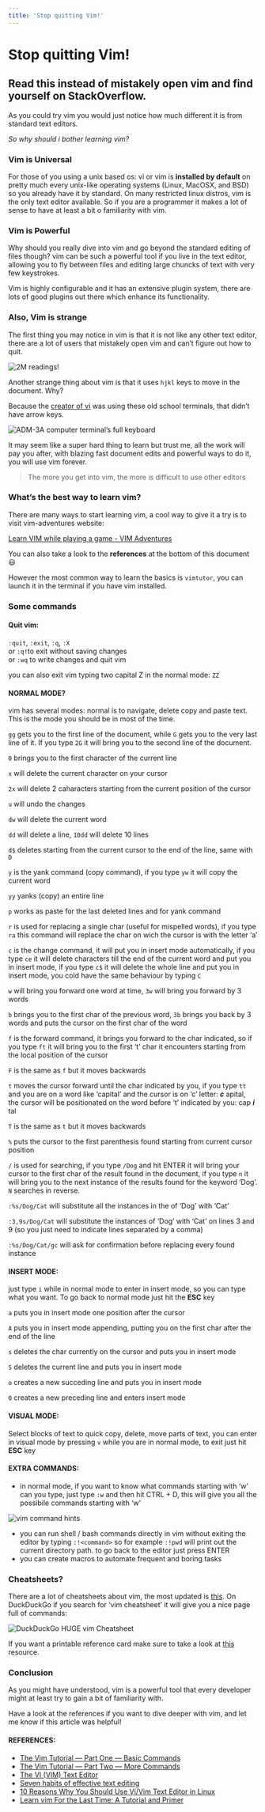 ```yaml
---
title: 'Stop quitting Vim!'
---
```


# Stop quitting Vim!
## Read this instead of mistakely open vim and find yourself on StackOverflow.

As you could try vim you would just notice how much different it is from
standard text editors.

 _So why should i bother learning vim?_

### Vim is Universal

For those of you using a unix based os: vi or vim is **installed by default**
on pretty much every unix-like operating systems (Linux, MacOSX, and BSD) so
you already have it by standard. On many restricted linux distros, vim is the
only text editor available. So if you are a programmer it makes a lot of sense
to have at least a bit o familiarity with vim.

### Vim is Powerful

Why should you really dive into vim and go beyond the standard editing of
files though? vim can be such a powerful tool if you live in the text editor,
allowing you to fly between files and editing large chuncks of text with very
few keystrokes.

Vim is highly configurable and it has an extensive plugin system, there are
lots of good plugins out there which enhance its functionality.

### Also, Vim is strange

The first thing you may notice in vim is that it is not like any other text
editor, there are a lot of users that mistakely open vim and can’t figure out
how to quit.

![2M readings!](./img/how-to-exit-from-vim.jpeg)

Another strange thing about vim is that it uses `hjkl` keys to move in the
document. Why?

Because the [creator of vi](https://en.wikipedia.org/wiki/Bill_Joy) was using
these old school terminals, that didn’t have arrow keys.

![ADM-3A computer terminal’s full keyboard](./img/ADM-3A-keyboard.jpeg)

It may seem like a super hard thing to learn but trust me, all the work will
pay you after, with blazing fast document edits and powerful ways to do it,
you will use vim forever.

> The more you get into vim, the more is difficult to use other editors

### What’s the best way to learn vim?

There are many ways to start learning vim, a cool way to give it a try is to
visit vim-adventures website:

[Learn VIM while playing a game - VIM Adventures](https://vim-adventures.com)

You can also take a look to the **references** at the bottom of this document
😃

However the most common way to learn the basics is `vimtutor`, you can launch
it in the terminal if you have vim installed.

### Some commands

####  **Quit vim:**

`:quit`, `:exit`, `:q`, `:X`  
or `:q!`to exit without saving changes  
or `:wq` to write changes and quit vim

you can also exit vim typing two capital Z in the normal mode: `ZZ`

#### NORMAL MODE?

vim has several modes: normal is to navigate, delete copy and paste text. This
is the mode you should be in most of the time.

`gg` gets you to the first line of the document, while `G` gets you to the
very last line of it. If you type `2G` it will bring you to the second line of
the document.

`0` brings you to the first character of the current line

`x` will delete the current character on your cursor

`2x` will delete 2 caharacters starting from the current position of the
cursor

`u` will undo the changes

`dw` will delete the current word

`dd` will delete a line, `10dd` will delete 10 lines

`d$` deletes starting from the current cursor to the end of the line, same
with `D`

`y` is the yank command (copy command), if you type `yw` it will copy the
current word

`yy` yanks (copy) an entire line

`p` works as paste for the last deleted lines and for yank command

`r` is used for replacing a single char (useful for mispelled words), if you
type `ra` this command will replace the char on wich the cursor is with the
letter ‘a’

`c` is the change command, it will put you in insert mode automatically, if
you type `ce` it will delete characters till the end of the current word and
put you in insert mode, if you type `c$` it will delete the whole line and put
you in insert mode, you cold have the same behaviour by typing `C`

`w` will bring you forward one word at time, `3w` will bring you forward by 3
words

`b` brings you to the first char of the previous word, `3b` brings you back by
3 words and puts the cursor on the first char of the word

`f` is the forward command, it brings you forward to the char indicated, so if
you type `ft` it will bring you to the first ‘t’ char it encounters starting
from the local position of the cursor

`F` is the same as `f` but it moves backwards

`t` moves the cursor forward until the char indicated by you, if you type `tt`
and you are on a word like ‘capital’ and the cursor is on ‘c’ letter: **_c_**
apital, the cursor will be positionated on the word before ‘t’ indicated by
you: cap **_i_** tal

`T` is the same as `t` but it moves backwards

`%` puts the cursor to the first parenthesis found starting from current
cursor position

`/` is used for searching, if you type `/Dog` and hit ENTER it will bring your
cursor to the first char of the result found in the document, if you type `n`
it will bring you to the next instance of the results found for the keyword
‘Dog’. `N` searches in reverse.

`:%s/Dog/Cat` will substitute all the instances in the of ‘Dog’ with ‘Cat’

`:3,9s/Dog/Cat` will substitute the instances of ‘Dog’ with ‘Cat’ on lines 3
and 9 (so you just need to indicate lines separated by a comma)

`:%s/Dog/Cat/gc` will ask for confirmation before replacing every found
instance

#### INSERT MODE:

just type `i` while in normal mode to enter in insert mode, so you can type
what you want. To go back to normal mode just hit the **ESC** key

`a` puts you in insert mode one position after the cursor

`A` puts you in insert mode appending, putting you on the first char after the
end of the line

`s` deletes the char currently on the cursor and puts you in insert mode

`S` deletes the current line and puts you in insert mode

`o` creates a new succeding line and puts you in insert mode

`O` creates a new preceding line and enters insert mode

#### VISUAL MODE:

Select blocks of text to quick copy, delete, move parts of text, you can enter
in visual mode by pressing `v` while you are in normal mode, to exit just hit
**ESC** key

#### EXTRA COMMANDS:

  * in normal mode, if you want to know what commands starting with ‘w’ can you type, just type `:w` and then hit CTRL + D, this will give you all the possibile commands starting with ‘w’

![vim command hints](./img/command-hints.jpeg)

  * you can run shell / bash commands directly in vim without exiting the editor by typing `:!<command>` so for example `:!pwd` will print out the current directory path. to go back to the editor just press ENTER
  * you can create macros to automate frequent and boring tasks

### Cheatsheets?

There are a lot of cheatsheets about vim, the most updated is
[this](https://vim.rtorr.com/). On DuckDuckGo if you search for ‘vim
cheatsheet’ it will give you a nice page full of commands:

![DuckDuckGo HUGE vim Cheatsheet](./img/vim-cheatsheet.jpeg)

If you want a printable reference card make sure to take a look at
[this](http://tnerual.eriogerg.free.fr/vimqrc.pdf) resource.

### Conclusion

As you might have understood, vim is a powerful tool that every developer
might at least try to gain a bit of familiarity with.

Have a look at the references if you want to dive deeper with vim, and let me
know if this article was helpful!

#### REFERENCES:

  * [The Vim Tutorial — Part One — Basic Commands](https://www.youtube.com/watch?v=ER5JYFKkYDg)
  * [The Vim Tutorial — Part Two — More Commands](https://www.youtube.com/watch?v=tExTz7GnpdQ)
  * [The VI (VIM) Text Editor](http://teaching.idallen.com/cst8207/19w/notes/300_vi_text_editor.html)
  * [Seven habits of effective text editing](https://www.moolenaar.net/habits.html)
  * [10 Reasons Why You Should Use Vi/Vim Text Editor in Linux](https://www.tecmint.com/reasons-to-learn-vi-vim-editor-in-linux/)
  * [Learn vim For the Last Time: A Tutorial and Primer](https://danielmiessler.com/study/vim/)

